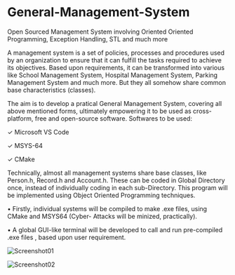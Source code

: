 # General-Management-System
Open Sourced Management System involving Oriented Oriented Programming, Exception Handling, STL and much more


A management system is a set of policies, processes and procedures used by an organization to 
ensure that it can fulfill the tasks required to achieve its objectives. Based upon requirements, it 
can be transformed into various like School Management System, Hospital Management 
System, Parking Management System and much more. But they all somehow share common 
base characteristics (classes).


The aim is to develop a pratical General Management System, covering all above mentioned 
forms, ultimately empowering it to be used as cross-platform, free and open-source software.
Softwares to be used:

✓ Microsoft VS Code

✓ MSYS-64

✓ CMake

Technically, almost all management systems share base classes, like Person.h, Record.h and 
Account.h. These can be coded in Global Directory once, instead of individually coding in each 
sub-Directory.
This program will be implemented using Object Oriented Programming techniques.


• Firstly, individual systems will be compiled to make .exe files, using CMake and 
MSYS64 (Cyber- Attacks will be minized, practically).

• A global GUI-like terminal will be developed to call and run pre-compiled .exe files , 
based upon user requirement.

![Screenshot01](https://user-images.githubusercontent.com/120924743/208295745-3e2905af-1948-4f55-a8a4-ea974d10a9bf.PNG)

![Screenshot02](https://user-images.githubusercontent.com/120924743/208295689-c902e1df-e327-482b-8dc7-b1dec36a8e19.PNG)

